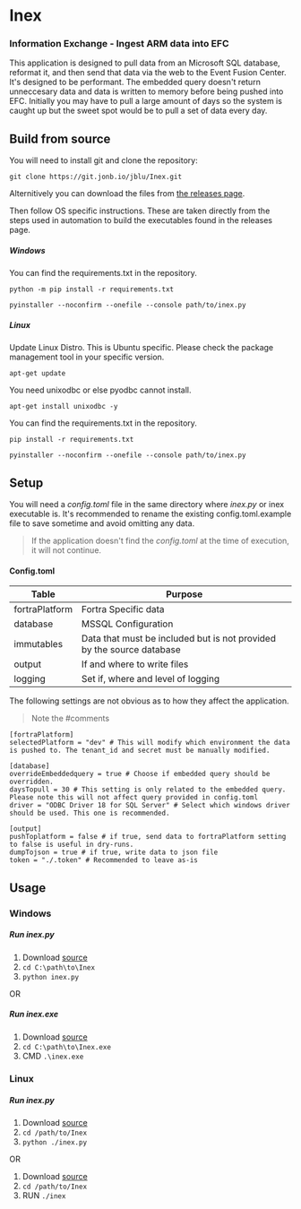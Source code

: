 # Inex

### Information Exchange - Ingest ARM data into EFC
This application is designed to pull data from an Microsoft SQL database, reformat it, and then send that data via the web to the Event Fusion Center. It's designed to be performant. The embedded query doesn't return unneccesary data and data is written to memory before being pushed into EFC. Initially you may have to pull a large amount of days so the system is caught up but the sweet spot would be to pull a set of data every day. 

## Build from source
You will need to install git and clone the repository:

`git clone https://git.jonb.io/jblu/Inex.git`

Alternitively you can download the files from [the releases page](https://git.jonb.io/jblu/Inex/releases).

Then follow OS specific instructions. These are taken directly from the steps used in automation to build the executables found in the releases page.
##### Windows

You can find the requirements.txt in the repository.

`python -m pip install -r requirements.txt`

`pyinstaller --noconfirm --onefile --console path/to/inex.py`

##### Linux
Update Linux Distro. This is Ubuntu specific. Please check the package management tool in your specific version.

`apt-get update`

You need unixodbc or else pyodbc cannot install.

`apt-get install unixodbc -y`

You can find the requirements.txt in the repository.

`pip install -r requirements.txt`

`pyinstaller --noconfirm --onefile --console path/to/inex.py`

## Setup
You will need a *config.toml* file in the same directory where *inex.py* or inex executable is. It's recommended to rename the existing config.toml.example file to save sometime and avoid omitting any data.

> If the application doesn't find the *config.toml* at the time of execution, it will not continue.

#### Config.toml
| Table | Purpose |
|-|-|
| fortraPlatform | Fortra Specific data |
| database | MSSQL Configuration |
| immutables | Data that must be included but is not provided by the source database |
| output | If and where to write files|
| logging | Set if, where and level of logging |

The following settings are not obvious as to how they affect the application.
> Note the #comments
```
[fortraPlatform]
selectedPlatform = "dev" # This will modify which environment the data is pushed to. The tenant_id and secret must be manually modified.

[database]
overrideEmbeddedquery = true # Choose if embedded query should be overridden.
daysTopull = 30 # This setting is only related to the embedded query. Please note this will not affect query provided in config.toml
driver = "ODBC Driver 18 for SQL Server" # Select which windows driver should be used. This one is recommended.

[output]
pushToplatform = false # if true, send data to fortraPlatform setting to false is useful in dry-runs.
dumpTojson = true # if true, write data to json file
token = "./.token" # Recommended to leave as-is

```

## Usage

### Windows
##### Run inex.py 
1. Download [source](https://git.jonb.io/jblu/Inex/releases)
2. `cd C:\path\to\Inex`
3. `python inex.py`

OR

##### Run inex.exe
1. Download [source](https://git.jonb.io/jblu/Inex/releases)
2. `cd C:\path\to\Inex.exe`
3. CMD `.\inex.exe`

### Linux
##### Run inex.py
1. Download [source](https://git.jonb.io/jblu/Inex/releases)
2. `cd /path/to/Inex`
3. `python ./inex.py`

OR
1. Download [source](https://git.jonb.io/jblu/Inex/releases)
2. `cd /path/to/Inex`
3. RUN `./inex`